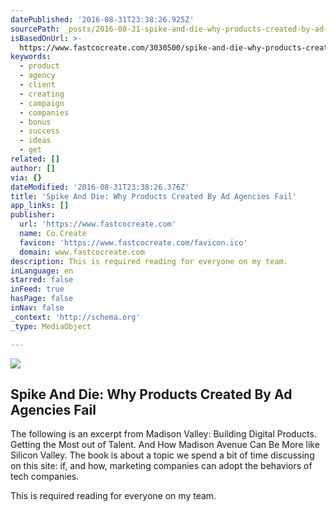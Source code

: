 ```yaml
---
datePublished: '2016-08-31T23:38:26.925Z'
sourcePath: _posts/2016-08-31-spike-and-die-why-products-created-by-ad-agencies-fail.md
isBasedOnUrl: >-
  https://www.fastcocreate.com/3030500/spike-and-die-why-products-created-by-ad-agencies-fail
keywords:
  - product
  - agency
  - client
  - creating
  - campaign
  - companies
  - bonus
  - success
  - ideas
  - get
related: []
author: []
via: {}
dateModified: '2016-08-31T23:38:26.376Z'
title: 'Spike And Die: Why Products Created By Ad Agencies Fail'
app_links: []
publisher:
  url: 'https://www.fastcocreate.com'
  name: Co.Create
  favicon: 'https://www.fastcocreate.com/favicon.ico'
  domain: www.fastcocreate.com
description: This is required reading for everyone on my team.
inLanguage: en
starred: false
inFeed: true
hasPage: false
inNav: false
_context: 'http://schema.org'
_type: MediaObject

---
```

<article style=""><img src="https://imgflo.herokuapp.com/graph/2b2431f8e7ba7b0/204e3d2eed3c83539c02e0eeb40a2706/noop.jpg?input=https%3A%2F%2Fb.fastcompany.net%2Fmultisite_files%2Ffastcompany%2Fimagecache%2Finline-large%2Finline%2F2014%2F05%2F3030500-inline-for-fastco-1.jpg" /><h1>Spike And Die: Why Products Created By Ad Agencies Fail</h1><p>The following is an excerpt from Madison Valley: Building Digital Products. Getting the Most out of Talent. And How Madison Avenue Can Be More like Silicon Valley. The book is about a topic we spend a bit of time discussing on this site: if, and how, marketing companies can adopt the behaviors of tech companies.</p></article>

This is required reading for everyone on my team.